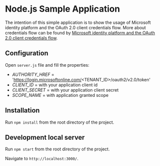 # Node.js Sample Application

The intention of this simple application is to show the usage of Microsoft identity platform and the OAuth 2.0 client credentials flow. More about credentials flow can be found by [Microsoft identity platform and the OAuth 2.0 client credentials flow](https://docs.microsoft.com/en-us/azure/active-directory/develop/v2-oauth2-client-creds-grant-flow). 

## Configuration

Open `server.js` file and fill the properties:

* _AUTHORITY_HREF_ = 'https://login.microsoftonline.com/<TENANT_ID>/oauth2/v2.0/token'
* _CLIENT_ID_ = with your application client id
* _CLIENT_SECRET_ = with your application client secret
* _SCOPE_NAME_ = with application granted scope

## Installation 

Run `npm install` from the root directory of the project.

## Development local server

Run `npm start` from the root directory of the project. 

Navigate to `http://localhost:3000/`. 
